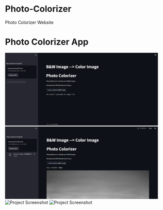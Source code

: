 # Photo-Colorizer
Photo Colorizer Website

# Photo Colorizer App
![Project Screenshot](./colorized_image1.png)
![Project Screenshot](./colorized_image2.png)
![Project Screenshot](./colorized_image3.png)
![Project Screenshot](./colorized_image4.png)
